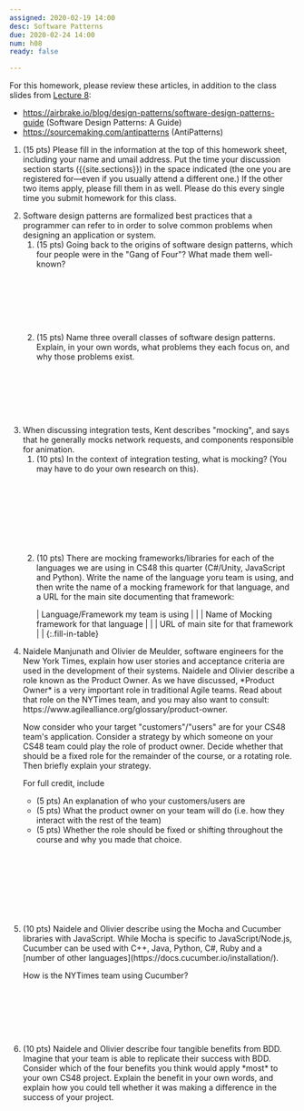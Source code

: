 ```yaml
---
assigned: 2020-02-19 14:00
desc: Software Patterns 
due: 2020-02-24 14:00
num: h08
ready: false

---
```


<div style="display:none;">https://ucsb-cs48.github.io/w20/hwk/h08/</div>

For this homework, please review these articles, in addition to the class slides from [Lecture 8](https://ucsb-cs48.github.io/w20/lectures/lect08/):

* <https://airbrake.io/blog/design-patterns/software-design-patterns-guide> (Software Design Patterns: A Guide)
* <https://sourcemaking.com/antipatterns> (AntiPatterns)

<ol>

<li style="margin-bottom:1em;"> (15 pts) Please fill in the information at the top of this homework sheet, including
your name and umail address.  Put the time your discussion section starts
({{site.sections}}) in the space indicated (the one you are registered for&mdash;even if you usually attend a different one.)  If the other two items apply, please fill
them in as well.  Please do this every single time you submit homework for this class.
</li>
<li style="margin-bottom:0em;" markdown="1"> Software design patterns are formalized best practices that a programmer can refer to in order to solve common problems when designing an application or system.
<ol>

<li style="margin-bottom:8em;" markdown="1"> (15 pts)  Going back to the origins of software design patterns, which four people were in the "Gang of Four"?  What made them well-known?  
 </li>

<li style="margin-bottom:8em;" markdown="1"> (15 pts)  Name three overall classes of software design patterns. Explain, in your own words, what problems they each focus on, and why those problems exist. 
</li>

</ol>


</li>




<div class="pagebreak">
</div>


</li>

<li style="margin-bottom:1em;" > When discussing integration tests, Kent describes "mocking", and says that he generally mocks
network requests, and components responsible for animation.  

<ol>
  
<li style="margin-bottom:10em;"> (10 pts) In the context of integration testing, what is mocking? (You may have to do your own research on this).
</li>
  
<li style="margin-bottom:1em;" markdown="1"> (10 pts) There are mocking frameworks/libraries for each of the languages we are using in CS48 this quarter (C#/Unity, JavaScript and Python).   Write the name of the language yoru team is using, and then write the name  of a mocking framework for that language, and a URL for the main site documenting that framework:

<style>
.fill-in-table td:last-of-type { width: 40em; line-height: 2.5em;}
.fill-in-table td:first-of-type { font-family: Arial Narrow, sans-serif; font-size: 80%; padding: 2px;}
</style>

| Language/Framework my team is using  | |
| Name of Mocking framework for that language | |
| URL of main site for that framework |  |
{:.fill-in-table}
  
</li>  

</ol>
  
</li>

<li style="margin-bottom:10em;" markdown="1"> Naidele Manjunath and Olivier de Meulder, software engineers for the New York Times, explain how user stories and acceptance criteria are used in the development of their systems. Naidele and Olivier describe a role known as the Product Owner.  As we have discussed, *Product Owner* is a very important role in traditional Agile teams.  Read about that role on the NYTimes team, and you may also want to consult: https://www.agilealliance.org/glossary/product-owner.

Now consider who your target "customers"/"users" are for your CS48 team's application.  Consider a strategy by which someone on your CS48 team could play the role of product owner.    Decide whether that should be a fixed role for the remainder of the course, or a rotating role.  Then briefly explain your strategy.  

For full credit, include 
* (5 pts) An explanation of who your customers/users are
* (5 pts) What the product owner on your team will do (i.e. how they interact with the rest of the team)
* (5 pts) Whether the role should be fixed or shifting throughout the course and why you made that choice.


</li>

<li style="margin-bottom:8em;" markdown="1"> (10 pts) Naidele and Olivier describe using the Mocha and Cucumber libraries with JavaScript.  While Mocha is specific to JavaScript/Node.js, Cucumber can be used with C++, Java, Python, C#, Ruby and a [number of other languages](https://docs.cucumber.io/installation/).

How is the NYTimes team using Cucumber?

</li>

<li style="margin-bottom:0em;" markdown="1"> (10 pts) Naidele and Olivier describe four tangible benefits from BDD.  Imagine that your team is able to replicate their success with BDD.    Consider which of the four benefits you think would apply *most* to your own CS48 project.  Explain the benefit in your own words, and explain how you could tell whether it was making a difference in the success of your project. 
</li>



</ol>
